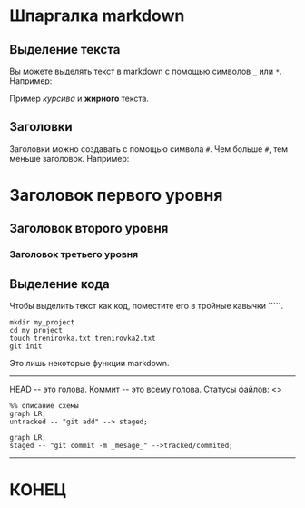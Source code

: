 # Шпаргалка markdown

## Выделение текста

Вы можете выделять текст в markdown с помощью символов `_` или `*`. Например:

Пример _курсива_ и **жирного** текста.

## Заголовки

Заголовки можно создавать с помощью символа `#`. Чем больше `#`, тем меньше заголовок. Например:

# Заголовок первого уровня
## Заголовок второго уровня
### Заголовок третьего уровня

## Выделение кода

Чтобы выделить текст как код, поместите его в тройные кавычки `````. 

```
mkdir my_project
cd my_project
touch trenirovka.txt trenirovka2.txt
git init
```
Это лишь некоторые функции markdown. 

----

HEAD -- это голова.
Коммит -- это всему голова.
Статусы файлов:
<>

```mermaid
%% описание схемы
graph LR;
untracked -- "git add" --> staged;
```
```mermaid
graph LR;
staged -- "git commit -m _mesage_" -->tracked/commited;
```
----

# КОНЕЦ